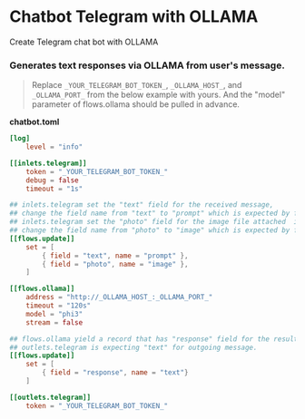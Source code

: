# Chatbot Telegram with OLLAMA

Create Telegram chat bot with OLLAMA

### Generates text responses via OLLAMA from user's message.

> Replace `_YOUR_TELEGRAM_BOT_TOKEN_`, `_OLLAMA_HOST_`, and `_OLLAMA_PORT_` from the below example with yours.
> And the "model" parameter of flows.ollama should be pulled in advance.

**chatbot.toml**
```toml
[log]
    level = "info"

[[inlets.telegram]]
    token = "_YOUR_TELEGRAM_BOT_TOKEN_"
    debug = false
    timeout = "1s"

## inlets.telegram set the "text" field for the received message,
## change the field name from "text" to "prompt" which is expected by flows.ollama
## inlets.telegram set the "photo" field for the image file attached  in the message.
## change the field name from "photo" to "image" which is expected by flows.ollama
[[flows.update]]
    set = [
        { field = "text", name = "prompt" },
        { field = "photo", name = "image" },
    ]

[[flows.ollama]]
    address = "http://_OLLAMA_HOST_:_OLLAMA_PORT_"
    timeout = "120s"
    model = "phi3"
    stream = false

## flows.ollama yield a record that has "response" field for the result
## outlets.telegram is expecting "text" for outgoing message.
[[flows.update]]
    set = [
        { field = "response", name = "text"}
    ]

[[outlets.telegram]]
    token = "_YOUR_TELEGRAM_BOT_TOKEN_"
```
